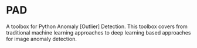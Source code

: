 # PAD
A toolbox for Python Anomaly [Outlier] Detection. This toolbox covers from traditional machine learning approaches to deep learning based approaches for image anomaly detection.
